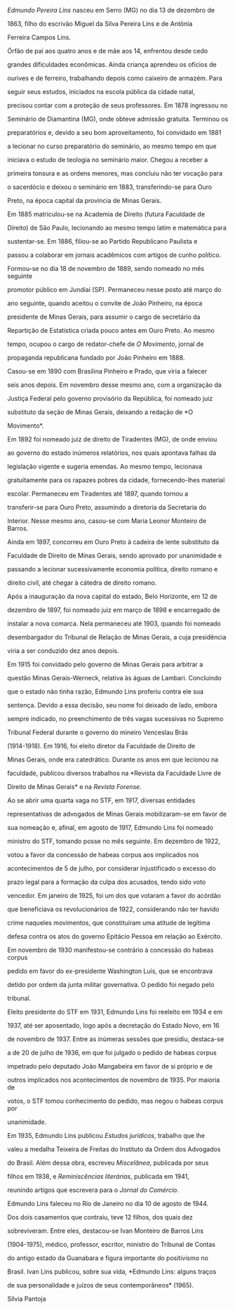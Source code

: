 

*Edmundo Pereira Lins* nasceu em Serro (MG) no dia 13 de dezembro de

1863, filho do escrivão Miguel da Silva Pereira Lins e de Antônia

Ferreira Campos Lins.



Órfão de pai aos quatro anos e de mãe aos 14, enfrentou desde cedo

grandes dificuldades econômicas. Ainda criança aprendeu os ofícios de

ourives e de ferreiro, trabalhando depois como caixeiro de armazém. Para

seguir seus estudos, iniciados na escola pública da cidade natal,

precisou contar com a proteção de seus professores. Em 1878 ingressou no

Seminário de Diamantina (MG), onde obteve admissão gratuita. Terminou os

preparatórios e, devido a seu bom aproveitamento, foi convidado em 1881

a lecionar no curso preparatório do seminário, ao mesmo tempo em que

iniciava o estudo de teologia no seminário maior. Chegou a receber a

primeira tonsura e as ordens menores, mas concluiu não ter vocação para

o sacerdócio e deixou o seminário em 1883, transferindo-se para Ouro

Preto, na época capital da província de Minas Gerais.



Em 1885 matriculou-se na Academia de Direito (futura Faculdade de

Direito) de São Paulo, lecionando ao mesmo tempo latim e matemática para

sustentar-se. Em 1886, filiou-se ao Partido Republicano Paulista e

passou a colaborar em jornais acadêmicos com artigos de cunho político.

Formou-se no dia 18 de novembro de 1889, sendo nomeado no mês seguinte

promotor público em Jundiaí (SP). Permaneceu nesse posto até março do

ano seguinte, quando aceitou o convite de João Pinheiro, na época

presidente de Minas Gerais, para assumir o cargo de secretário da

Repartição de Estatística criada pouco antes em Ouro Preto. Ao mesmo

tempo, ocupou o cargo de redator-chefe de *O Movimento*, jornal de

propaganda republicana fundado por João Pinheiro em 1888.



Casou-se em 1890 com Brasilina Pinheiro e Prado, que viria a falecer

seis anos depois. Em novembro desse mesmo ano, com a organização da

Justiça Federal pelo governo provisório da República, foi nomeado juiz

substituto da seção de Minas Gerais, deixando a redação de *O

Movimento*.



Em 1892 foi nomeado juiz de direito de Tiradentes (MG), de onde enviou

ao governo do estado inúmeros relatórios, nos quais apontava falhas da

legislação vigente e sugeria emendas. Ao mesmo tempo, lecionava

gratuitamente para os rapazes pobres da cidade, fornecendo-lhes material

escolar. Permaneceu em Tiradentes até 1897, quando tornou a

transferir-se para Ouro Preto, assumindo a diretoria da Secretaria do

Interior. Nesse mesmo ano, casou-se com Maria Leonor Monteiro de Barros.

Ainda em 1897, concorreu em Ouro Preto à cadeira de lente substituto da

Faculdade de Direito de Minas Gerais, sendo aprovado por unanimidade e

passando a lecionar sucessivamente economia política, direito romano e

direito civil, até chegar à cátedra de direito romano.



Após a inauguração da nova capital do estado, Belo Horizonte, em 12 de

dezembro de 1897, foi nomeado juiz em março de 1898 e encarregado de

instalar a nova comarca. Nela permaneceu até 1903, quando foi nomeado

desembargador do Tribunal de Relação de Minas Gerais, a cuja presidência

viria a ser conduzido dez anos depois.



Em 1915 foi convidado pelo governo de Minas Gerais para arbitrar a

questão Minas Gerais-Werneck, relativa às águas de Lambari. Concluindo

que o estado não tinha razão, Edmundo Lins proferiu contra ele sua

sentença. Devido a essa decisão, seu nome foi deixado de lado, embora

sempre indicado, no preenchimento de três vagas sucessivas no Supremo

Tribunal Federal durante o governo do mineiro Venceslau Brás

(1914-1918). Em 1916, foi eleito diretor da Faculdade de Direito de

Minas Gerais, onde era catedrático. Durante os anos em que lecionou na

faculdade, publicou diversos trabalhos na *Revista da Faculdade Livre de

Direito de Minas Gerais* e na *Revista Forense*.



Ao se abrir uma quarta vaga no STF, em 1917, diversas entidades

representativas de advogados de Minas Gerais mobilizaram-se em favor de

sua nomeação e, afinal, em agosto de 1917, Edmundo Lins foi nomeado

ministro do STF, tomando posse no mês seguinte. Em dezembro de 1922,

votou a favor da concessão de habeas corpus aos implicados nos

acontecimentos de 5 de julho, por considerar injustificado o excesso do

prazo legal para a formação da culpa dos acusados, tendo sido voto

vencedor. Em janeiro de 1925, foi um dos que votaram a favor do acórdão

que beneficiava os revolucionários de 1922, considerando não ter havido

crime naqueles movimentos, que constituíram uma atitude de legítima

defesa contra os atos do governo Epitácio Pessoa em relação ao Exército.

Em novembro de 1930 manifestou-se contrário à concessão do habeas corpus

pedido em favor do ex-presidente Washington Luís, que se encontrava

detido por ordem da junta militar governativa. O pedido foi negado pelo

tribunal.



Eleito presidente do STF em 1931, Edmundo Lins foi reeleito em 1934 e em

1937, até ser aposentado, logo após a decretação do Estado Novo, em 16

de novembro de 1937. Entre as inúmeras sessões que presidiu, destaca-se

a de 20 de julho de 1936, em que foi julgado o pedido de habeas corpus

impetrado pelo deputado João Mangabeira em favor de si próprio e de

outros implicados nos acontecimentos de novembro de 1935. Por maioria de

votos, o STF tomou conhecimento do pedido, mas negou o habeas corpus por

unanimidade.



Em 1935, Edmundo Lins publicou *Estudos jurídicos*, trabalho que lhe

valeu a medalha Teixeira de Freitas do Instituto da Ordem dos Advogados

do Brasil. Além dessa obra, escreveu *Miscelânea*, publicada por seus

filhos em 1938, e *Reminiscências literárias*, publicada em 1941,

reunindo artigos que escrevera para o *Jornal do Comércio*.



Edmundo Lins faleceu no Rio de Janeiro no dia 10 de agosto de 1944.



Dos dois casamentos que contraiu, teve 12 filhos, dos quais dez

sobreviveram. Entre eles, destacou-se Ivan Monteiro de Barros Lins

(1904-1975), médico, professor, escritor, ministro do Tribunal de Contas

do antigo estado da Guanabara e figura importante do positivismo no

Brasil. Ivan Lins publicou, sobre sua vida, *Edmundo Lins: alguns traços

de sua personalidade e juízos de seus contemporâneos* (1965).



Sílvia Pantoja



